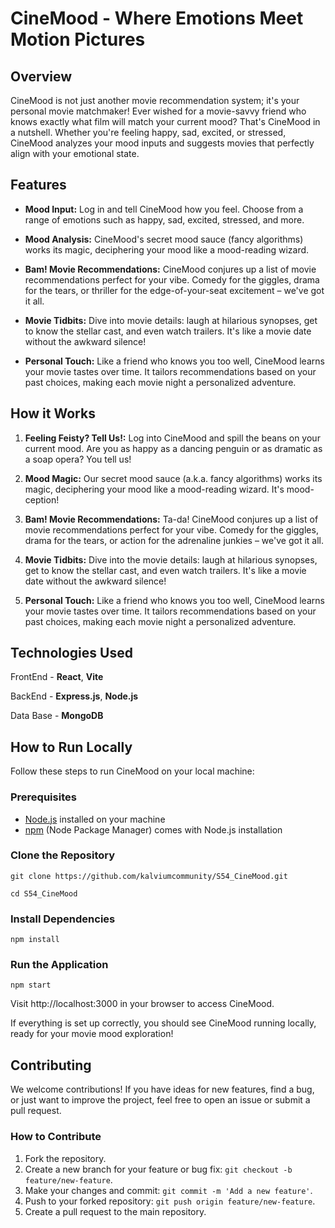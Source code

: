 # CineMood - Where Emotions Meet Motion Pictures

<!-- ![CineMood Logo](link-to-your-logo) -->

## Overview

CineMood is not just another movie recommendation system; it's your personal movie matchmaker! Ever wished for a movie-savvy friend who knows exactly what film will match your current mood? That's CineMood in a nutshell. Whether you're feeling happy, sad, excited, or stressed, CineMood analyzes your mood inputs and suggests movies that perfectly align with your emotional state.

## Features

- **Mood Input:** Log in and tell CineMood how you feel. Choose from a range of emotions such as happy, sad, excited, stressed, and more.

- **Mood Analysis:** CineMood's secret mood sauce (fancy algorithms) works its magic, deciphering your mood like a mood-reading wizard.

- **Bam! Movie Recommendations:** CineMood conjures up a list of movie recommendations perfect for your vibe. Comedy for the giggles, drama for the tears, or thriller for the edge-of-your-seat excitement – we've got it all.

- **Movie Tidbits:** Dive into movie details: laugh at hilarious synopses, get to know the stellar cast, and even watch trailers. It's like a movie date without the awkward silence!

- **Personal Touch:** Like a friend who knows you too well, CineMood learns your movie tastes over time. It tailors recommendations based on your past choices, making each movie night a personalized adventure.

## How it Works

1. **Feeling Feisty? Tell Us!:** Log into CineMood and spill the beans on your current mood. Are you as happy as a dancing penguin or as dramatic as a soap opera? You tell us!

2. **Mood Magic:** Our secret mood sauce (a.k.a. fancy algorithms) works its magic, deciphering your mood like a mood-reading wizard. It's mood-ception!

3. **Bam! Movie Recommendations:** Ta-da! CineMood conjures up a list of movie recommendations perfect for your vibe. Comedy for the giggles, drama for the tears, or action for the adrenaline junkies – we've got it all.

4. **Movie Tidbits:** Dive into the movie details: laugh at hilarious synopses, get to know the stellar cast, and even watch trailers. It's like a movie date without the awkward silence!

5. **Personal Touch:** Like a friend who knows you too well, CineMood learns your movie tastes over time. It tailors recommendations based on your past choices, making each movie night a personalized adventure.

## Technologies Used

FrontEnd - **React**, **Vite**

BackEnd - **Express.js**, **Node.js**

Data Base - **MongoDB**

## How to Run Locally

Follow these steps to run CineMood on your local machine:

### Prerequisites

- [Node.js](https://nodejs.org/) installed on your machine
- [npm](https://www.npmjs.com/) (Node Package Manager) comes with Node.js installation

### Clone the Repository

`git clone https://github.com/kalviumcommunity/S54_CineMood.git`

`cd S54_CineMood`

### Install Dependencies
`npm install`

### Run the Application

`npm start`

Visit http://localhost:3000 in your browser to access CineMood.

If everything is set up correctly, you should see CineMood running locally, ready for your movie mood exploration!

## Contributing

We welcome contributions! If you have ideas for new features, find a bug, or just want to improve the project, feel free to open an issue or submit a pull request.

### How to Contribute
1. Fork the repository.
2. Create a new branch for your feature or bug fix: `git checkout -b feature/new-feature`.
3. Make your changes and commit: `git commit -m 'Add a new feature'`.
4. Push to your forked repository: `git push origin feature/new-feature`.
6. Create a pull request to the main repository.

